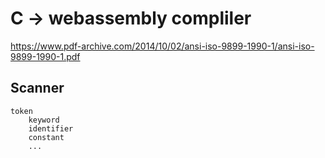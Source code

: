 # C -> webassembly compliler

https://www.pdf-archive.com/2014/10/02/ansi-iso-9899-1990-1/ansi-iso-9899-1990-1.pdf

## Scanner

```
token
    keyword
    identifier
    constant
    ...

```
